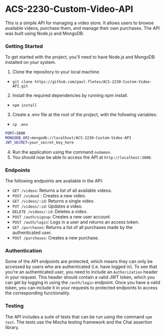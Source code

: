 # ACS-2230-Custom-Video-API

This is a simple API for managing a video store. It allows users to browse available videos, purchase them, and manage their own purchases. The API was built using Node.js and MongoDB.

### Getting Started

To get started with the project, you'll need to have Node.js and MongoDB installed on your system.

1. Clone the repository to your local machine.
* ```git clone https://github.com/paul-fletes/ACS-2230-Custom-Video-API.git```

2. Install the required dependencies by running npm install.
* ```npm install```

3. Create a .env file at the root of the project, with the following variables:
* ```cp .env ```

```bash
PORT=3000
MONGODB_URI=mongodb://localhost/ACS-2230-Custom-Video-API
JWT_SECRET=your_secret_key_here
```

4. Run the application using the command `nodemon`.
5. You should now be able to access the API at `http://localhost:3000`.

### Endpoints

The following endpoints are available in the API:

* `GET /videos`: Returns a list of all available videos.
* `POST /video`s`: Creates a new video.
* `GET /videos/:id`: Returns a single video.
* `PUT /videos/:id`: Updates a video.
* `DELETE /videos/:id`: Deletes a video.
* `POST /auth/signup`: Creates a new user account.
* `POST /auth/login`: Logs in a user and returns an access token.
* `GET /purchases`: Returns a list of all purchases made by the authenticated user.
* `POST /purchases`: Creates a new purchase.

### Authentication
Some of the API endpoints are protected, which means they can only be accessed by users who are authenticated (i.e. have logged in). To see that you're an authenticated user, you need to include an `Authorization` header in your request. This header should contain a valid JWT token, which you can get by logging in using the `/auth/login` endpoint. Once you have a valid token, you can include it in your requests to protected endpoints to access the corresponding functionality.

### Testing
The API includes a suite of tests that can be run using the command `npm test`. The tests use the Mocha testing framework and the Chai assertion library.
